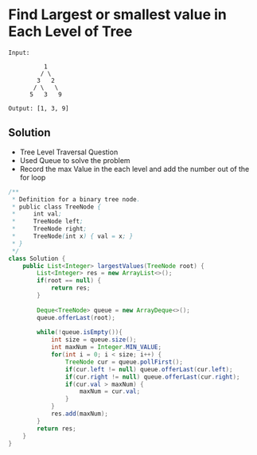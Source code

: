 # Find Largest or smallest value in Each Level of Tree
```
Input: 

          1
         / \
        3   2
       / \   \  
      5   3   9 

Output: [1, 3, 9]
```

## Solution 
- Tree Level Traversal Question 
- Used Queue to solve the problem
- Record the max Value in the each level and add the number out of the for loop

```java
/**
 * Definition for a binary tree node.
 * public class TreeNode {
 *     int val;
 *     TreeNode left;
 *     TreeNode right;
 *     TreeNode(int x) { val = x; }
 * }
 */
class Solution {
    public List<Integer> largestValues(TreeNode root) {
        List<Integer> res = new ArrayList<>();
        if(root == null) {
            return res;
        }
        
        Deque<TreeNode> queue = new ArrayDeque<>();
        queue.offerLast(root);
        
        while(!queue.isEmpty()){
            int size = queue.size();
            int maxNum = Integer.MIN_VALUE;
            for(int i = 0; i < size; i++) {
                TreeNode cur = queue.pollFirst();
                if(cur.left != null) queue.offerLast(cur.left);
                if(cur.right != null) queue.offerLast(cur.right);
                if(cur.val > maxNum) {
                    maxNum = cur.val;
                }
            }
            res.add(maxNum);
        }
        return res;
    }
}
```